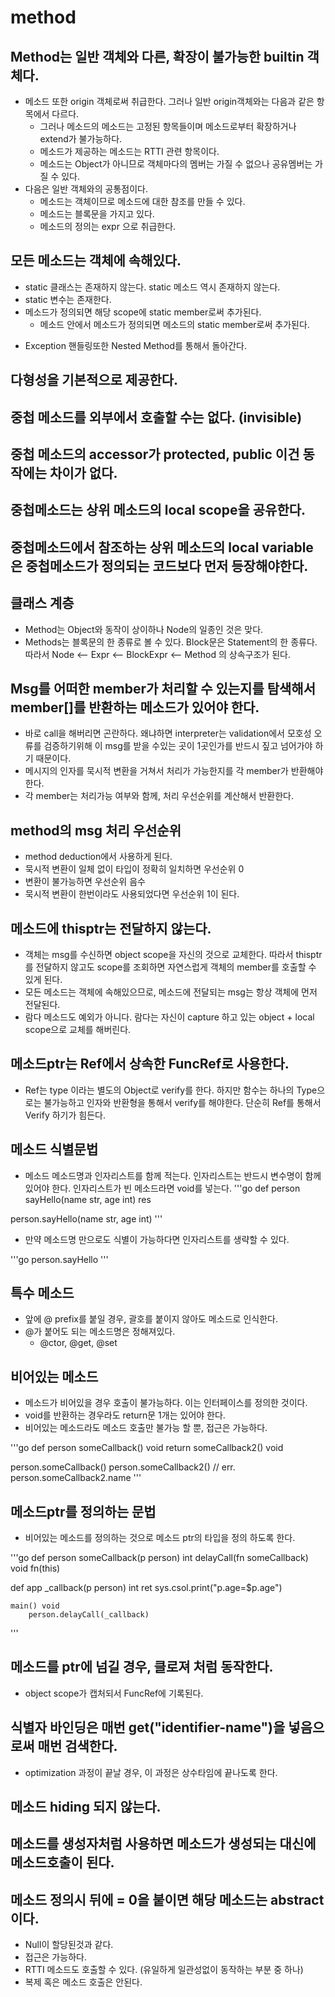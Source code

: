 # method 

## Method는 일반 객체와 다른, 확장이 불가능한 builtin 객체다.
* 메소드 또한 origin 객체로써 취급한다. 그러나 일반 origin객체와는 다음과 같은 항목에서 다르다.
    * 그러나 메소드의 메소드는 고정된 항목들이며 메소드로부터 확장하거나 extend가 불가능하다.
    * 메소드가 제공하는 메소드는 RTTI 관련 항목이다.
    - 메소드는 Object가 아니므로 객체마다의 멤버는 가질 수 없으나 공유멤버는 가질 수 있다.
* 다음은 일반 객체와의 공통점이다.
    * 메소드는 객체이므로 메소드에 대한 참조를 만들 수 있다.
    * 메소드는 블록문을 가지고 있다.
    * 메소드의 정의는 expr 으로 취급한다.

## 모든 메소드는 객체에 속해있다.
* static 클래스는 존재하지 않는다. static 메소드 역시 존재하지 않는다.
* static 변수는 존재한다.
* 메소드가 정의되면 해당 scope에 static member로써 추가된다.
    * 메소드 안에서 메소드가 정의되면 메소드의 static member로써 추가된다.
- Exception 핸들링또한 Nested Method를 통해서 돌아간다.

## 다형성을 기본적으로 제공한다.

## 중첩 메소드를 외부에서 호출할 수는 없다. (invisible)

## 중첩 메소드의 accessor가 protected, public 이건 동작에는 차이가 없다.

## 중첩메소드는 상위 메소드의 local scope을 공유한다.

## 중첩메소드에서 참조하는 상위 메소드의 local variable은 중첩메소드가 정의되는 코드보다 먼저 등장해야한다.

## 클래스 계층
* Method는 Object와 동작이 상이하나 Node의 일종인 것은 맞다.
* Methods는 블록문의 한 종류로 볼 수 있다. Block문은 Statement의 한 종류다.
  따라서 Node <-- Expr <-- BlockExpr <-- Method 의 상속구조가 된다.

## Msg를 어떠한 member가 처리할 수 있는지를 탐색해서 member[]를 반환하는 메소드가 있어야 한다.
* 바로 call을 해버리면 곤란하다. 왜냐하면 interpreter는 validation에서 모호성 오류를 검증하기위해 이 msg를 받을 수있는 곳이 1곳인가를 반드시 짚고 넘어가야 하기 때문이다.
* 메시지의 인자를 묵시적 변환을 거쳐서 처리가 가능한지를 각 member가 반환해야 한다.
* 각 member는 처리가능 여부와 함께, 처리 우선순위를 계산해서 반환한다.

## method의 msg 처리 우선순위
* method deduction에서 사용하게 된다.
* 묵시적 변환이 일체 없이 타입이 정확히 일치하면 우선순위 0
* 변환이 불가능하면 우선순위 음수
* 묵시적 변환이 한번이라도 사용되었다면 우선순위 1이 된다. 

## 메소드에 thisptr는 전달하지 않는다.
* 객체는 msg를 수신하면 object scope을 자신의 것으로 교체한다. 따라서 thisptr를 전달하지 않고도
  scope를 조회하면 자연스럽게 객체의 member를 호출할 수 있게 된다.
* 모든 메소드는 객체에 속해있으므로, 메소드에 전달되는 msg는 항상 객체에 먼저 전달된다.
* 람다 메소드도 예외가 아니다. 람다는 자신이 capture 하고 있는 object + local scope으로 교체를 해버린다.

## 메소드ptr는 Ref에서 상속한 FuncRef로 사용한다.

* Ref는 type 이라는 별도의 Object로 verify를 한다. 하지만 함수는
하나의 Type으로는 불가능하고 인자와 반환형을 통해서 verify를 해야한다.
단순히 Ref를 통해서 Verify 하기가 힘든다.

## 메소드 식별문법

* 메소드 메소드명과 인자리스트를 함께 적는다. 인자리스트는 반드시 변수명이 함께 있어야 한다. 인자리스트가 빈 메소드라면 void를 넣는다.
'''go
def person
    sayHello(name str, age int) res

person.sayHello(name str, age int)
'''

* 만약 메소드명 만으로도 식별이 가능하다면 인자리스트를 생략할 수 있다.

'''go
person.sayHello
'''

## 특수 메소드

* 앞에 @ prefix를 붙일 경우, 괄호를 붙이지 않아도 메소드로 인식한다.
* @가 붙어도 되는 메소드명은 정해져있다.
    * @ctor, @get, @set

## 비어있는 메소드

* 메소드가 비어있을 경우 호출이 불가능하다. 이는 인터페이스를 정의한 것이다.
* void를 반환하는 경우라도 return문 1개는 있어야 한다.
* 비어있는 메소드라도 메소드 호출만 불가능 할 뿐, 접근은 가능하다.

'''go
def person
    someCallback() void
        return
    someCallback2() void

person.someCallback()
person.someCallback2() // err.
person.someCallback2.name
'''

## 메소드ptr를 정의하는 문법

* 비어있는 메소드를 정의하는 것으로 메소드 ptr의 타입을 정의 하도록 한다.

'''go
def person
    someCallback(p person) int
    delayCall(fn someCallback) void
        fn(this)

def app
    _callback(p person) int
        ret sys.csol.print("p.age=$p.age")

    main() void
        person.delayCall(_callback)
'''

## 메소드를 ptr에 넘길 경우, 클로져 처럼 동작한다.

* object scope가 캡처되서 FuncRef에 기록된다.

## 식별자 바인딩은 매번 get("identifier-name")을 넣음으로써 매번 검색한다.

* optimization 과정이 끝날 경우, 이 과정은 상수타임에 끝나도록 한다.

## 메소드 hiding 되지 않는다.


## 메소드를 생성자처럼 사용하면 메소드가 생성되는 대신에 메소드호출이 된다.

## 메소드 정의시 뒤에 = 0을 붙이면 해당 메소드는 abstract 이다.

* Null이 할당된것과 같다.
* 접근은 가능하다.
* RTTI 메소드도 호출할 수 있다. (유일하게 일관성없이 동작하는 부분 중 하나)
* 복제 혹은 메소드 호출은 안된다.

